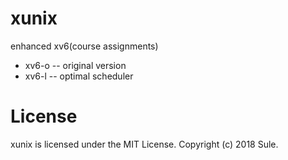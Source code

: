 # xunix 
enhanced xv6(course assignments)

- xv6-o -- original version
- xv6-l -- optimal scheduler

# License
xunix is licensed under the MIT License.
Copyright (c) 2018 Sule.
